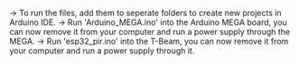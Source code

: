 -> To run the files, add them to seperate folders to create new projects in Arduino IDE.
-> Run 'Arduino_MEGA.ino' into the Arduino MEGA board, you can now remove it from your computer and run a power supply through the MEGA.
-> Run 'esp32_pir.ino' into the T-Beam, you can now remove it from your computer and run a power supply through it.
